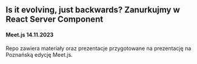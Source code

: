 ## Is it evolving, just backwards? Zanurkujmy w React Server Component
#### Meet.js 14.11.2023

Repo zawiera materiały oraz prezentacje przygotowane na prezentację na Poznańską edycję Meet.js.
